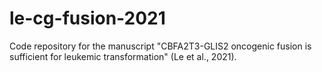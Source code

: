 # le-cg-fusion-2021
Code repository for the manuscript "CBFA2T3-GLIS2 oncogenic fusion is sufficient for leukemic transformation" (Le et al., 2021).
